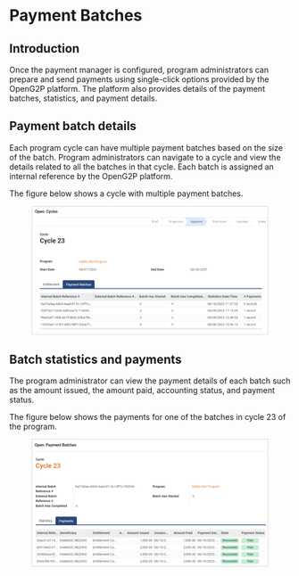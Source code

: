 # Payment Batches

## Introduction

Once the payment manager is configured, program administrators can prepare and send payments using single-click options provided by the OpenG2P platform. The platform also provides details of the payment batches, statistics, and payment details.

## Payment batch details

Each program cycle can have multiple payment batches based on the size of the batch. Program administrators can navigate to a cycle and view the details related to all the batches in that cycle. Each batch is assigned an internal reference by the OpenG2P platform.&#x20;

The figure below shows a cycle with multiple payment batches.

<figure><img src="../.gitbook/assets/payment-batches.png" alt=""><figcaption></figcaption></figure>

## Batch statistics and payments

The program administrator can view the payment details of each batch such as the amount issued, the amount paid, accounting status, and payment status.

The figure below shows the payments for one of the batches in cycle 23 of the program.

<figure><img src="../.gitbook/assets/payment-details (1).png" alt=""><figcaption></figcaption></figure>
